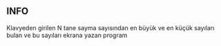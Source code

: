 ## INFO

Klavyeden girilen N tane sayma sayısından en büyük ve en küçük sayıları bulan ve bu sayıları ekrana yazan program